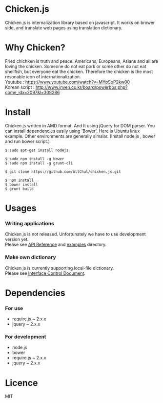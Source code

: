# Chicken.js
Chicken.js is internalization library based on javascript. It works on brower side, and translate web pages using translation dictionary. 

# Why Chicken?
Fried chichken is truth and peace. Americans, Europeans, Asians and all are loving the chicken. Someone do not eat pork or some other do not eat shellfish, but everyone eat the chicken. Therefore the chicken is the most resonable icon of internationalization.<br/>
Youtube : https://www.youtube.com/watch?v=MYpSoP2kw00<br/>
Korean script : http://www.inven.co.kr/board/powerbbs.php?come_idx=2097&l=308286

# Install
Chicken.js written in AMD format. And It using jQuery for DOM parser. You can install dependencies easily using 'Bower'. Here is Ubuntu linux example. Other environments are generally simalar. (Install node.js , bower and run bower script.)
```
$ sudo apt-get install nodejs

$ sudo npm install -g bower
$ sudo npm install -g grunt-cli

$ git clone https://github.com/AllChul/chicken.js.git

$ npm install
$ bower install
$ grunt build
```

# Usages
### Writing applications
Chicken.js is not released. Unfortunately we have to use development version yet.<br/>
Please see [API Reference](./documents/api-doc/) and [examples](./examples) directory.

### Make own dictionary
Chicken.js is currently supporting local-file dictionary.<br/>
Please see [Interface Control Document](./documents/icd/).

# Dependencies 

### For use
* require.js ~ 2.x.x
* jquery ~ 2.x.x

### For development
* node.js 
* bower
* require.js ~ 2.x.x
* jquery ~ 2.x.x

# Licence
MIT
